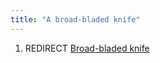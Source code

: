 ```yaml
---
title: "A broad-bladed knife"
---
```


1.  REDIRECT [Broad-bladed knife](Broad-bladed_knife "wikilink")
